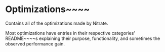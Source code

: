 ﻿# Optimizations~~~~

Contains all of the optimizations made by Nitrate.

Most optimizations have entries in their respective categories' README~~~~s explaining their purpose, functionality, and sometimes the observed performance gain.

